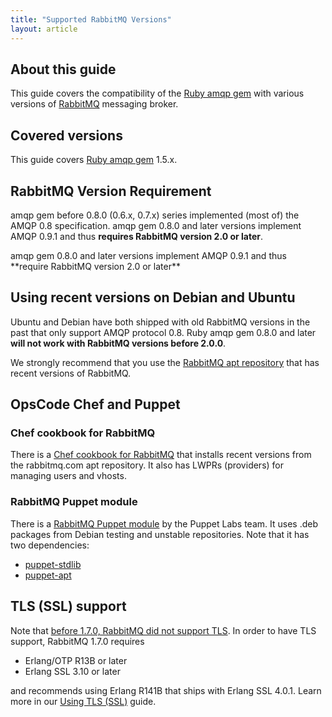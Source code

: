 ```yaml
---
title: "Supported RabbitMQ Versions"
layout: article
---
```


## About this guide

This guide covers the compatibility of the [Ruby amqp
gem](http://github.com/ruby-amqp/amqp) with various versions of
[RabbitMQ](http://rabbitmq.com) messaging broker.

## Covered versions

This guide covers [Ruby amqp gem](http://github.com/ruby-amqp/amqp)
1.5.x.

## RabbitMQ Version Requirement

amqp gem before 0.8.0 (0.6.x, 0.7.x) series implemented (most of) the
AMQP 0.8 specification. amqp gem 0.8.0 and later versions implement AMQP 0.9.1 and thus
**requires RabbitMQ version 2.0 or later**.

<span class="note">
amqp gem 0.8.0 and later versions implement AMQP 0.9.1 and thus
**require RabbitMQ version 2.0 or later**
</span>

## Using recent versions on Debian and Ubuntu

Ubuntu and Debian have both shipped with old RabbitMQ versions in the
past that only support AMQP protocol 0.8. Ruby amqp gem 0.8.0 and later
**will not work with RabbitMQ versions before 2.0.0**.

We strongly recommend that you use the [RabbitMQ apt
repository](http://www.rabbitmq.com/debian.html#apt) that has recent
versions of RabbitMQ.

## OpsCode Chef and Puppet

### Chef cookbook for RabbitMQ

There is a [Chef cookbook for
RabbitMQ](https://github.com/opscode-cookbooks/rabbitmq)
that installs recent versions from the rabbitmq.com apt repository. It
also has LWPRs (providers) for managing users and vhosts.

### RabbitMQ Puppet module

There is a [RabbitMQ Puppet
module](https://github.com/puppetlabs/puppetlabs-rabbitmq) by the Puppet
Labs team. It uses .deb packages from Debian testing and unstable
repositories. Note that it has two dependencies:

 * [puppet-stdlib](https://github.com/puppetlabs/puppetlabs-stdlib)
 * [puppet-apt](https://github.com/puppetlabs/puppet-apt)

## TLS (SSL) support

Note that [before 1.7.0, RabbitMQ did not support
TLS](http://www.rabbitmq.com/ssl.html). In order to have TLS support,
RabbitMQ 1.7.0 requires

 * Erlang/OTP R13B or later
 * Erlang SSL 3.10 or later

and recommends using Erlang R141B that ships with Erlang SSL 4.0.1.
Learn more in our [Using TLS
(SSL)](/article/connection_encryption_with_tls/) guide.
